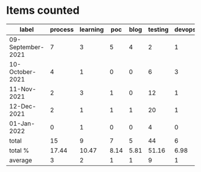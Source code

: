# Items counted
label | process | learning | poc | blog | testing | devops
---|---|---|---|---|---|---
09-September-2021 | 7 | 3 | 5 | 4 | 2 | 1
10-October-2021 | 4 | 1 | 0 | 0 | 6 | 3
11-Nov-2021 | 2 | 3 | 1 | 0 | 12 | 1
12-Dec-2021 | 2 | 1 | 1 | 1 | 20 | 1
01-Jan-2022 | 0 | 1 | 0 | 0 | 4 | 0
total | 15 | 9 | 7 | 5 | 44 | 6
total % | 17.44 | 10.47 | 8.14 | 5.81 | 51.16 | 6.98
average | 3 | 2 | 1 | 1 | 9 | 1
